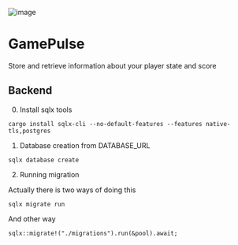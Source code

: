 ![image](https://github.com/kyborq/game-table/assets/52314985/76487375-1b46-4d26-b440-bd19fff282af)

# GamePulse

Store and retrieve information about your player state and score

## Backend

0. Install sqlx tools

```
cargo install sqlx-cli --no-default-features --features native-tls,postgres
```

1. Database creation from DATABASE_URL

```
sqlx database create
```

2. Running migration

Actually there is two ways of doing this

```
sqlx migrate run
```

And other way

```
sqlx::migrate!("./migrations").run(&pool).await;
```
